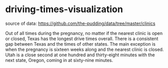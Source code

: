 # driving-times-visualization
source of data: https://github.com/the-pudding/data/tree/master/clinics

Out of all times during the pregnancy, no matter if the nearest clinic is open or closed, Texas has the longest drive times overall. There is a consistent gap between Texas and the times of other states. The main exception is when the pregnancy is sixteen weeks along and the nearest clinic is closed. Utah is a close second at one hundred and thirty-eight minutes with the next state, Oregon, coming in at sixty-nine minutes.
